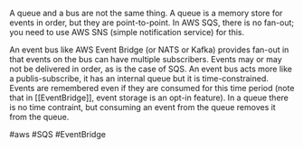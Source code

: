A queue and a bus are not the same thing. A queue is a memory store for events in order, but they are point-to-point. In AWS SQS, there is no fan-out; you need to use AWS SNS (simple notification service) for this.

An event bus like AWS Event Bridge (or NATS or Kafka) provides fan-out in that events on the bus can have multiple subscribers. Events may or may not be delivered in order, as is the case of SQS. An event bus acts more like a publis-subscribe, it has an internal queue but it is time-constrained. Events are remembered even if they are consumed for this time period (note that in [[EventBridge]], event storage is an opt-in feature). In a queue there is no time contraint, but consuming an event from the queue removes it from the queue.

#aws #SQS #EventBridge